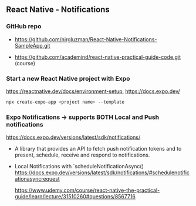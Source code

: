 ## React Native - Notifications

### GitHub repo

- https://github.com/nirgluzman/React-Native-Notifications-SampleApp.git

- https://github.com/academind/react-native-practical-guide-code.git (course)

### Start a new React Native project with Expo

https://reactnative.dev/docs/environment-setup, https://docs.expo.dev/

```bash
npx create-expo-app <project name> --template
```

### Expo Notifications -> supports BOTH Local and Push notifications

https://docs.expo.dev/versions/latest/sdk/notifications/

- A library that provides an API to fetch push notification tokens and to present, schedule, receive
  and respond to notifications.

- Local Notifications with `scheduleNotificationAsync()
  https://docs.expo.dev/versions/latest/sdk/notifications/#schedulenotificationasyncrequest

  https://www.udemy.com/course/react-native-the-practical-guide/learn/lecture/31510260#questions/8567716
